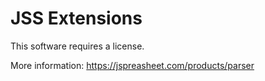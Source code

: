 # JSS Extensions


This software requires a license.

More information:
https://jspreasheet.com/products/parser